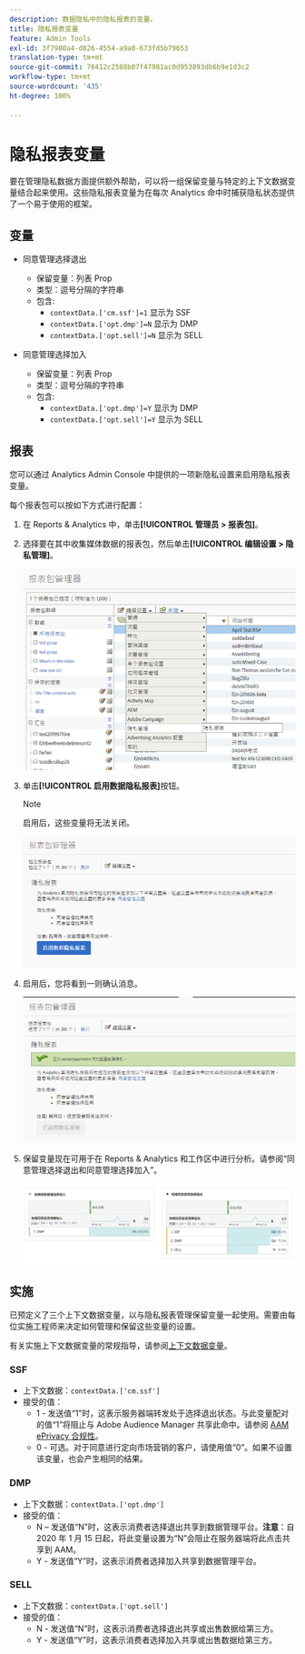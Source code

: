 ```yaml
---
description: 数据隐私中的隐私报表的变量。
title: 隐私报表变量
feature: Admin Tools
exl-id: 3f7980a4-d826-4554-a9a0-673fd5b79653
translation-type: tm+mt
source-git-commit: 78412c2588b07f47981ac0d953893db6b9e1d3c2
workflow-type: tm+mt
source-wordcount: '435'
ht-degree: 100%

---
```


# 隐私报表变量

要在管理隐私数据方面提供额外帮助，可以将一组保留变量与特定的上下文数据变量结合起来使用。这些隐私报表变量为在每次 Analytics 命中时捕获隐私状态提供了一个易于使用的框架。

## 变量

* 同意管理选择退出
   * 保留变量：列表 Prop
   * 类型：逗号分隔的字符串
   * 包含:
      * `contextData.['cm.ssf']=1` 显示为 SSF
      * `contextData.['opt.dmp']=N` 显示为 DMP
      * `contextData.['opt.sell']=N` 显示为 SELL

* 同意管理选择加入
   * 保留变量：列表 Prop
   * 类型：逗号分隔的字符串
   * 包含:
      * `contextData.['opt.dmp']=Y` 显示为 DMP
      * `contextData.['opt.sell']=Y` 显示为 SELL

## 报表

您可以通过 Analytics Admin Console 中提供的一项新隐私设置来启用隐私报表变量。

每个报表包可以按如下方式进行配置：
1. 在 Reports &amp; Analytics 中，单击&#x200B;**[!UICONTROL 管理员 > 报表包]**。
1. 选择要在其中收集媒体数据的报表包，然后单击&#x200B;**[!UICONTROL 编辑设置 > 隐私管理]**。

   ![](assets/rsm-privacy-select.png)

1. 单击&#x200B;**[!UICONTROL 启用数据隐私报表]**&#x200B;按钮。

   >[!NOTE]
   >
   > 启用后，这些变量将无法关闭。

   ![](assets/rsm-privacy-enable.png)

1. 启用后，您将看到一则确认消息。

   ![](assets/rsm-privacy-config.png)

1. 保留变量现在可用于在 Reports &amp; Analytics 和工作区中进行分析。请参阅“同意管理选择退出和同意管理选择加入”。

   ![](assets/consent-management.png)

## 实施

已预定义了三个上下文数据变量，以与隐私报表管理保留变量一起使用。需要由每位实施工程师来决定如何管理和保留这些变量的设置。

有关实施上下文数据变量的常规指导，请参阅[上下文数据变量](https://docs.adobe.com/help/zh-Hans/analytics/implementation/javascript-implementation/variables-analytics-reporting/context-data-variables.html)。

### SSF

* 上下文数据：`contextData.['cm.ssf']`
* 接受的值：
   * 1 - 发送值“1”时，这表示服务器端转发处于选择退出状态。与此变量配对的值“1”将阻止与 Adobe Audience Manager 共享此命中。请参阅 [AAM ePrivacy 合规性](https://docs.adobe.com/help/zh-Hans/analytics/integration/audience-analytics/audience-analytics-workflow/ssf-gdpr.html)。
   * 0 - 可选。对于同意进行定向市场营销的客户，请使用值“0”。如果不设置该变量，也会产生相同的结果。

### DMP

* 上下文数据：`contextData.['opt.dmp']`
* 接受的值：
   * N – 发送值“N”时，这表示消费者选择退出共享到数据管理平台。**注意**：自 2020 年 1 月 15 日起，将此变量设置为“N”会阻止在服务器端将此点击共享到 AAM。
   * Y - 发送值“Y”时，这表示消费者选择加入共享到数据管理平台。

### SELL

* 上下文数据：`contextData.['opt.sell']`
* 接受的值：
   * N - 发送值“N”时，这表示消费者选择退出共享或出售数据给第三方。
   * Y - 发送值“Y”时，这表示消费者选择加入共享或出售数据给第三方。
